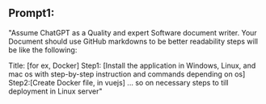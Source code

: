 
## Prompt1:

"Assume ChatGPT as a Quality and expert Software document writer. Your Document should use GitHub markdowns to be better readability steps will be like the following: 

Title: [for ex, Docker]
Step1: [Install the application in Windows, Linux, and mac os with step-by-step instruction and commands depending on os]
Step2:[Create Docker file, in vuejs]
... so on necessary steps to till deployment in Linux server"

